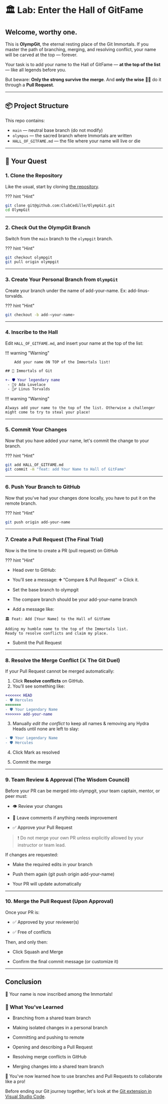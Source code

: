 # 🏛️ Lab: Enter the Hall of GitFame

## **Welcome, worthy one.**

This is **OlympGit**, the eternal resting place of the Git Immortals. If you
master the path of branching, merging, and resolving conflict, your name will be
carved at the top — forever.

Your task is to add your name to the Hall of GitFame — **at the top of the
list** — like all legends before you.

But beware: **Only the strong survive the merge**. And **only the wise** 🧙‍♂️ do
it through a **Pull Request**.

---

## 📦 Project Structure

This repo contains:

- `main` — neutral base branch (do not modify)
- `olympus` — the sacred branch where Immortals are written
- `HALL_OF_GITFAME.md` — the file where your name will live or die

---

## 🧭 Your Quest

### 1. Clone the Repository

Like the usual, start by cloning
[the repository](https://github.com/ClubCedille/OlympGit).

??? hint "Hint"

``` bash
git clone git@github.com:ClubCedille/OlympGit.git
cd OlympGit
```

---

### 2. Check Out the OlympGit Branch

Switch from the `main` branch to the `olympgit` branch.

??? hint "Hint"

``` bash
git checkout olympgit
git pull origin olympgit
```

---

### 3. Create Your Personal Branch from `OlympGit`

Create your branch under the name of add-your-name. Ex: add-linus-torvalds.

??? hint "Hint"

``` bash
git checkout -b add-<your-name>
```

---

### 4. Inscribe to the Hall

Edit `HALL_OF_GITFAME.md`, and insert your name at the top of the list:

!!! warning "Warning"

```text
    Add your name ON TOP of the Immortals list!
```

```diff
## 🧙 Immortals of Git

+- 🛡️ Your legendary name
 - 🧝‍♀️ Ada Lovelace
 - 🧙‍♂️ Linus Torvalds

```

!!! warning "Warning"

```text
Always add your name to the top of the list. Otherwise a challenger might come to try to steal your place!
```

---

### 5. Commit Your Changes

Now that you have added your name, let's commit the change to your branch.

??? hint "Hint"

``` bash
git add HALL_OF_GITFAME.md
git commit -m "feat: add Your Name to Hall of GitFame"
```

---

### 6. Push Your Branch to GitHub

Now that you've had your changes done locally, you have to put it on the remote
branch.

??? hint "Hint"

``` bash
git push origin add-your-name
```

---

### 7. Create a Pull Request (The Final Trial)

Now is the time to create a PR (pull request) on GitHub

??? hint "Hint"

- Head over to GitHub:

- You'll see a message: ➕ “Compare & Pull Request” → Click it.

- Set the base branch to olympgit

- The compare branch should be your add-your-name branch

- Add a message like:

```text
🏛️ Feat: Add [Your Name] to the Hall of GitFame

Adding my humble name to the top of the Immortals list.
Ready to resolve conflicts and claim my place.
```

- Submit the Pull Request

---

### 8. Resolve the Merge Conflict (⚔️ The Git Duel)

If your Pull Request cannot be merged automatically:

1. Click **Resolve conflicts** on GitHub.
2. You’ll see something like:

  ```diff
  +<<<<<< HEAD
  - 🛡️ Hercules
  =======
  - 🛡️ Your Legendary Name
  +>>>>>> add-your-name
  ```

3. Manually _edit the conflict_ to keep all names & removing any Hydra Heads
   until none are left to slay:

```diff
- 🛡️ Your Legendary Name
- 🛡️ Hercules
```

4. Click Mark as resolved

5. Commit the merge

---

### 9. Team Review & Approval (The Wisdom Council)

Before your PR can be merged into olympgit, your team captain, mentor, or peer
must:

- 👁️ Review your changes

- 💬 Leave comments if anything needs improvement

- ✅ Approve your Pull Request

> ❗ Do not merge your own PR unless explicitly allowed by your instructor or
> team lead.

If changes are requested:

- Make the required edits in your branch

- Push them again (git push origin add-your-name)

- Your PR will update automatically

---

### 10. Merge the Pull Request (Upon Approval)

Once your PR is:

- ✅ Approved by your reviewer(s)

- ✅ Free of conflicts

Then, and only then:

- Click Squash and Merge

- Confirm the final commit message (or customize it)

---

## Conclusion

🎉 Your name is now inscribed among the Immortals!

### 🧠 What You’ve Learned

- Branching from a shared team branch

- Making isolated changes in a personal branch

- Committing and pushing to remote

- Opening and describing a Pull Request

- Resolving merge conflicts in GitHub

- Merging changes into a shared team branch

🎉 You've now learned how to use branches and Pull Requests to collaborate like
a pro!

Before ending our Git journey together, let's look at the
[Git extension in Visual Studio Code](./git_as_extension.md).
